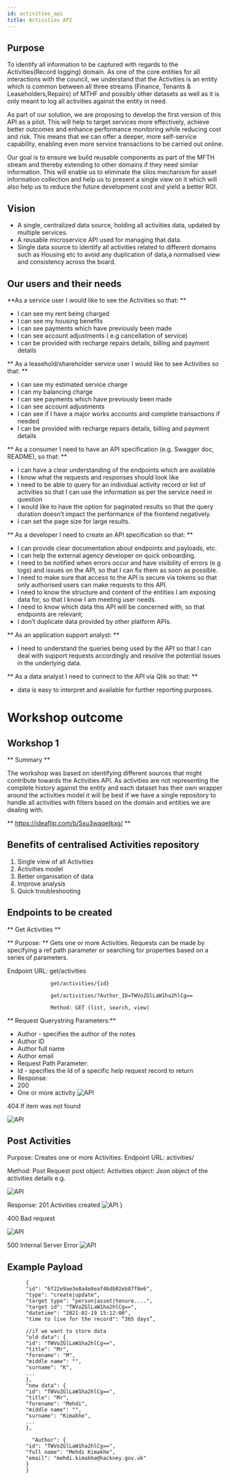 ```yaml
---
id: activities_api
title: Activities API
---
```


## Purpose

To identify all information to be captured with regards to the Activities(Record logging) domain.
As one of the core entities for all interactions with the council, we understand that the Activities is an entity which is common between all three streams (Finance, Tenants & Leaseholders,Repairs) of MTHF and possibly other datasets as well as it is only meant to log all activities against the entity in need.

As part of our solution, we are proposing to develop the first version of this API as a pilot. This will help to target services more effectively, achieve better outcomes and enhance performance monitoring while reducing cost and risk. This means that we can offer a deeper, more self-service capability, enabling even more service transactions to be carried out online.

Our goal is to ensure we build reusable components as part of the MFTH stream and thereby extending to other domains if they need similar information. This will enable us to eliminate the silos mechanism for asset information collection and help us to present a single view on it which will also help us to reduce the future development cost and yield a better ROI.

## Vision

- A single, centralized data source, holding all activities data, updated by multiple services.
- A reusable microservice API used for managing that data.
- Single data source to identify all activities related to different domains such as Housing etc to avoid any duplication of data,a normalised view and consistency across the board.

## Our users and their needs

**As a service user I would like to see the Activities so that: **
- I can see my rent being charged
- I can see my housing benefits
- I can see payments which have previously been made
- I can see account adjustments ( e.g cancellation of service)
- I can be provided with recharge repairs details, billing and payment details


** As a leasehold/shareholder  service user I would like to see Activities so that: **
- I can see my estimated service charge
- I can my balancing charge
- I can see payments which have previously been made
- I can see account adjustments
- I can see if I have a major works accounts and complete transactions if needed
- I can be provided with recharge repairs details,  billing and payment details

** As a consumer I need to have an API specification (e.g. Swagger doc, README), so that: **
- I can have a clear understanding of the endpoints which are available
- I know what the requests and responses should look like
- I need to be able to query for an individual activity record or list of activities so that
I can use the information as per the service need in question
- I would like to have the option for paginated results so that
the query duration doesn’t impact the performance of the frontend negatively.
- I can set the page size for large results.


** As a developer I need to create an API specification so that: **
- I can provide clear documentation about endpoints and payloads, etc.
- I can help the external agency developer on quick onboarding.
- I need to be notified when errors occur and have visibility of errors (e.g logs) and issues on the API, so that I can fix them as soon as possible.
- I need to make sure that access to the API is secure via tokens so that only authorised users can make requests to this API.
-  I need to know the structure and content of the entities I am exposing data for, so that I know I am meeting user needs.
- I need to know which data this API will be concerned with, so that
endpoints are relevant;
- I don’t duplicate data provided by other platform APIs.


** As an application  support analyst: **
 - I need to understand the queries being used by the API so that I can deal with support requests accordingly and resolve the potential issues in the underlying data.

** As a data analyst I need to connect to the API via Qlik so that: **
- data is easy to interpret and available for further reporting purposes.


# Workshop outcome
## Workshop 1

** Summary **

The workshop was based on identifying different sources that might contribute towards the Activities API. As activities are not representing the complete history against the entity and each dataset has their own wrapper around the activities model it will be best if we have a single repository to handle all activities with filters based on the domain and entities we are dealing with.

** https://ideaflip.com/b/5xu3waqetkxg/ **

## Benefits of centralised Activities repository
1. Single view of all Activities
2. Activities model
3. Better organisation of data
4. Improve analysis
5. Quick troubleshooting

## Endpoints to be created
** Get Activities **

** Purpose: ** Gets one or more Activities. Requests can be made by specifying a ref path parameter or searching for properties based on a series of parameters.

Endpoint URL:
               get/activities

		          get/activities/{id}

		          get/activities/?Author_ID=TWVoZGlLaW1ha2hlCg==

                  Method: GET (list, search, view)

** Request Querystring Parameters:**

- Author - specifies the author of the notes
- Author ID
- Author full name
- Author email
- Request Path Parameter:
- Id - specifies the Id of a specific help request record to return
- Response:
- 200
- One or more activity
![API ](./doc-images/spec1.png)

404
If item was not found

![API](./doc-images/spec2.png)

## Post Activities
Purpose: Creates one or more Activities.
Endpoint URL: activities/

Method: Post
Request post object:
Activities object: Json object of the activities details e.g.

![API](./doc-images/spec3.png)


Response:
201
Activities created
![API](./doc-images/spec3.png)
}

400
Bad request

![API](./doc-images/spec4.png)

500
Internal Server Error
![API](./doc-images/spec5.png)

## Example Payload

          {
          "id": "6f22e9ae3e8a4e0eaf46db02eb87f8e6",
          "type": "create|update",
          "target type": "person|asset|tenure....",
          "target id": "TWVoZGlLaW1ha2hlCg==",
          "datetime": "2021-02-19 15:12:00",
          "time to live for the record": “365 days”,

          //if we want to store data
          "old data": {
          "id": "TWVoZGlLaW1ha2hlCg==",
          "title": "Mr",
          "forename": "M",
          "middle name": "",
          "surname": "K",
          ...
          },
          "new data": {
          "id": "TWVoZGlLaW1ha2hlCg==",
          "title": "Mr",
          "forename": "Mehdi",
          "middle name": "",
          "surname": "Kimakhe",
          ...
          },

          	"Author": {
          "id": "TWVoZGlLaW1ha2hlCg==",
          "full name": "Mehdi Kimakhe",
          "email": "mehdi.kimakhe@hackney.gov.uk"
          }
          }
